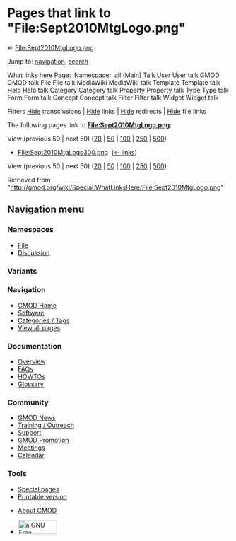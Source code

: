 <div id="mw-page-base" class="noprint">

</div>

<div id="mw-head-base" class="noprint">

</div>

<div id="content" class="mw-body" role="main">

<span id="top"></span>

<div id="mw-js-message" style="display:none;">

</div>



# <span dir="auto">Pages that link to "File:Sept2010MtgLogo.png"</span>

<div id="bodyContent">

<div id="contentSub">

←
[File:Sept2010MtgLogo.png](/wiki/File:Sept2010MtgLogo.png "File:Sept2010MtgLogo.png")

</div>

<div id="jump-to-nav" class="mw-jump">

Jump to: [navigation](#mw-navigation), [search](#p-search)

</div>

<div id="mw-content-text">

What links here Page:  Namespace:  all (Main) Talk User User talk GMOD
GMOD talk File File talk MediaWiki MediaWiki talk Template Template talk
Help Help talk Category Category talk Property Property talk Type Type
talk Form Form talk Concept Concept talk Filter Filter talk Widget
Widget talk

Filters
[Hide](/mediawiki/index.php?title=Special:WhatLinksHere/File:Sept2010MtgLogo.png&hidetrans=1 "Special:WhatLinksHere/File:Sept2010MtgLogo.png")
transclusions \|
[Hide](/mediawiki/index.php?title=Special:WhatLinksHere/File:Sept2010MtgLogo.png&hidelinks=1 "Special:WhatLinksHere/File:Sept2010MtgLogo.png")
links \|
[Hide](/mediawiki/index.php?title=Special:WhatLinksHere/File:Sept2010MtgLogo.png&hideredirs=1 "Special:WhatLinksHere/File:Sept2010MtgLogo.png")
redirects \|
[Hide](/mediawiki/index.php?title=Special:WhatLinksHere/File:Sept2010MtgLogo.png&hideimages=1 "Special:WhatLinksHere/File:Sept2010MtgLogo.png")
file links

The following pages link to
**[File:Sept2010MtgLogo.png](/wiki/File:Sept2010MtgLogo.png "File:Sept2010MtgLogo.png")**:

View (previous 50 \| next 50)
([20](/mediawiki/index.php?title=Special:WhatLinksHere/File:Sept2010MtgLogo.png&limit=20 "Special:WhatLinksHere/File:Sept2010MtgLogo.png")
\|
[50](/mediawiki/index.php?title=Special:WhatLinksHere/File:Sept2010MtgLogo.png&limit=50 "Special:WhatLinksHere/File:Sept2010MtgLogo.png")
\|
[100](/mediawiki/index.php?title=Special:WhatLinksHere/File:Sept2010MtgLogo.png&limit=100 "Special:WhatLinksHere/File:Sept2010MtgLogo.png")
\|
[250](/mediawiki/index.php?title=Special:WhatLinksHere/File:Sept2010MtgLogo.png&limit=250 "Special:WhatLinksHere/File:Sept2010MtgLogo.png")
\|
[500](/mediawiki/index.php?title=Special:WhatLinksHere/File:Sept2010MtgLogo.png&limit=500 "Special:WhatLinksHere/File:Sept2010MtgLogo.png"))

- [File:Sept2010MtgLogo300.png](/wiki/File:Sept2010MtgLogo300.png "File:Sept2010MtgLogo300.png")
  ‎ <span class="mw-whatlinkshere-tools">([←
  links](/mediawiki/index.php?title=Special:WhatLinksHere&target=File%3ASept2010MtgLogo300.png "Special:WhatLinksHere"))</span>

View (previous 50 \| next 50)
([20](/mediawiki/index.php?title=Special:WhatLinksHere/File:Sept2010MtgLogo.png&limit=20 "Special:WhatLinksHere/File:Sept2010MtgLogo.png")
\|
[50](/mediawiki/index.php?title=Special:WhatLinksHere/File:Sept2010MtgLogo.png&limit=50 "Special:WhatLinksHere/File:Sept2010MtgLogo.png")
\|
[100](/mediawiki/index.php?title=Special:WhatLinksHere/File:Sept2010MtgLogo.png&limit=100 "Special:WhatLinksHere/File:Sept2010MtgLogo.png")
\|
[250](/mediawiki/index.php?title=Special:WhatLinksHere/File:Sept2010MtgLogo.png&limit=250 "Special:WhatLinksHere/File:Sept2010MtgLogo.png")
\|
[500](/mediawiki/index.php?title=Special:WhatLinksHere/File:Sept2010MtgLogo.png&limit=500 "Special:WhatLinksHere/File:Sept2010MtgLogo.png"))

</div>

<div class="printfooter">

Retrieved from
"<http://gmod.org/wiki/Special:WhatLinksHere/File:Sept2010MtgLogo.png>"

</div>

<div id="catlinks" class="catlinks catlinks-allhidden">

</div>

<div class="visualClear">

</div>

</div>

</div>

<div id="mw-navigation">

## Navigation menu

<div id="mw-head">



<div id="left-navigation">

<div id="p-namespaces" class="vectorTabs" role="navigation"
aria-labelledby="p-namespaces-label">

### Namespaces

- <span id="ca-nstab-image"><a href="/wiki/File:Sept2010MtgLogo.png" accesskey="c"
  title="View the file page [c]">File</a></span>
- <span id="ca-talk"><a
  href="/mediawiki/index.php?title=File_talk:Sept2010MtgLogo.png&amp;action=edit&amp;redlink=1"
  accesskey="t"
  title="Discussion about the content page [t]">Discussion</a></span>

</div>

<div id="p-variants" class="vectorMenu emptyPortlet" role="navigation"
aria-labelledby="p-variants-label">

### 

### Variants[](#)

<div class="menu">

</div>

</div>

</div>

<div id="right-navigation">





</div>



</div>

</div>

</div>

<div id="mw-panel">

<div id="p-logo" role="banner">

<a href="/wiki/Main_Page"
style="background-image: url(http://gmod.org/images/GMOD-cogs.png);"
title="Visit the main page"></a>

</div>

<div id="p-Navigation" class="portal" role="navigation"
aria-labelledby="p-Navigation-label">

### Navigation

<div class="body">

- <span id="n-GMOD-Home">[GMOD Home](/wiki/Main_Page)</span>
- <span id="n-Software">[Software](/wiki/GMOD_Components)</span>
- <span id="n-Categories-.2F-Tags">[Categories /
  Tags](/wiki/Categories)</span>
- <span id="n-View-all-pages">[View all
  pages](/wiki/Special:AllPages)</span>

</div>

</div>

<div id="p-Documentation" class="portal" role="navigation"
aria-labelledby="p-Documentation-label">

### Documentation

<div class="body">

- <span id="n-Overview">[Overview](/wiki/Overview)</span>
- <span id="n-FAQs">[FAQs](/wiki/Category:FAQ)</span>
- <span id="n-HOWTOs">[HOWTOs](/wiki/Category:HOWTO)</span>
- <span id="n-Glossary">[Glossary](/wiki/Glossary)</span>

</div>

</div>

<div id="p-Community" class="portal" role="navigation"
aria-labelledby="p-Community-label">

### Community

<div class="body">

- <span id="n-GMOD-News">[GMOD News](/wiki/GMOD_News)</span>
- <span id="n-Training-.2F-Outreach">[Training /
  Outreach](/wiki/Training_and_Outreach)</span>
- <span id="n-Support">[Support](/wiki/Support)</span>
- <span id="n-GMOD-Promotion">[GMOD
  Promotion](/wiki/GMOD_Promotion)</span>
- <span id="n-Meetings">[Meetings](/wiki/Meetings)</span>
- <span id="n-Calendar">[Calendar](/wiki/Calendar)</span>

</div>

</div>

<div id="p-tb" class="portal" role="navigation"
aria-labelledby="p-tb-label">

### Tools

<div class="body">

- <span id="t-specialpages"><a href="/wiki/Special:SpecialPages" accesskey="q"
  title="A list of all special pages [q]">Special pages</a></span>
- <span id="t-print"><a
  href="/mediawiki/index.php?title=Special:WhatLinksHere/File:Sept2010MtgLogo.png&amp;printable=yes"
  rel="alternate" accesskey="p"
  title="Printable version of this page [p]">Printable version</a></span>

</div>

</div>

</div>

</div>

<div id="footer" role="contentinfo">

- <span id="footer-places-about">[About
  GMOD](/wiki/GMOD:About "GMOD:About")</span>

<!-- -->

- <span id="footer-copyrightico">[<img src="http://www.gnu.org/graphics/gfdl-logo-small.png" width="88"
  height="31" alt="a GNU Free Documentation License" />](http://www.gnu.org/licenses/fdl-1.3.html)</span>


<div style="clear:both">

</div>

</div>
